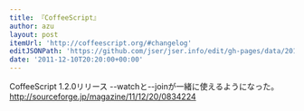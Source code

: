 ```yaml
---
title: 『CoffeeScript』
author: azu
layout: post
itemUrl: 'http://coffeescript.org/#changelog'
editJSONPath: 'https://github.com/jser/jser.info/edit/gh-pages/data/2011/12/index.json'
date: '2011-12-10T20:20:00+00:00'
---
```

CoffeeScript 1.2.0リリース
--watchと--joinが一緒に使えるようになった。
http://sourceforge.jp/magazine/11/12/20/0834224
